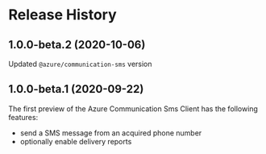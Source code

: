 # Release History

## 1.0.0-beta.2 (2020-10-06)

Updated `@azure/communication-sms` version

## 1.0.0-beta.1 (2020-09-22)

The first preview of the Azure Communication Sms Client has the following features:

- send a SMS message from an acquired phone number
- optionally enable delivery reports
